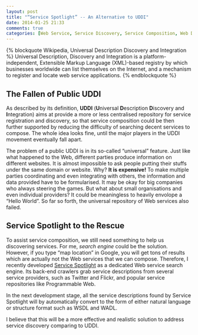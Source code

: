 ```yaml
---
layout: post
title: "“Service Spotlight” -- An Alternative to UDDI"
date: 2014-01-25 21:33
comments: true
categories: [Web Service, Service Discovery, Service Composition, Web Development]
---
```


{% blockquote Wikipedia, Universal Description Discovery and Integration %}
Universal Description, Discovery and Integration is a platform-independent, Extensible Markup Language (XML)-based registry by which businesses worldwide can list themselves on the Internet, and a mechanism to register and locate web service applications.
{% endblockquote %}

## The Fallen of Public UDDI

As described by its definition, **UDDI** (**U**niversal **D**escription **D**iscovery and **I**ntegration) aims at provide a more or less centralised repository for service registration and discovery, so that service composition could be then further supported by reducing the difficulty of searching decent services to compose. The whole idea looks fine, until the major players in the UDDI movement eventually fall apart.

The problem of a public UDDI is in its so-called “universal” feature. Just like what happened to the Web, different parties produce information on different websites. It is almost impossible to ask people putting their stuffs under the same domain or website. Why? **It is expensive!** To make multiple parties coordinating and even integrating with others, the information and data provided have to be formularised. It may be okay for big companies who always steering the games. But what about small organisations and even individual providers? It could be meaningless to heavily envolope a “Hello World”. So far so forth, the universal repository of Web services also failed.

## Service Spotlight to the Rescue

To assist service composition, we still need something to help us discovering services. For me, *search engine* could be the solution. However, if you type “map location” in Google, you will get tons of results which are actually not the Web services that we can compose. Therefore, I recently developed [Service Spotlight](http://feifeihang.info/spotlight) as a dedicated Web service search engine. Its back-end crawlers grab service descriptions from several service providers, such as Twitter and Flickr, and popular service repositories like Programmable Web.

In the next development stage, all the service descriptions found by Service Spotlight will by automatically convert to the form of either natural language or structure format such as WSDL and WADL.

I believe that this will be a more effective and realistic solution to address service discovery comparing to UDDI.

